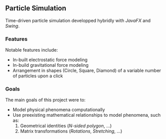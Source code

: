 ## Particle Simulation
Time-driven particle simulation developped hybridly with *JavaFX* and *Swing*.

### Features
Notable features include: 
- In-built electrostatic force modeling
- In-build gravitational force modeling
- Arrangement in shapes (Circle, Square, Diamond) of a variable number of particles upon a click

### Goals
The main goals of this project were to:
- Model physical phenomena computationally
- Use preexisting mathematical relationships to model phenomena, such as:
    1. Geometrical identities (*N-sided polygon*, ...)
    2. Matrix transformations (*Rotations*, *Stretching*, ...)
